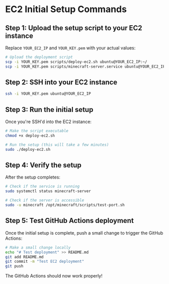 # EC2 Initial Setup Commands

## Step 1: Upload the setup script to your EC2 instance

Replace `YOUR_EC2_IP` and `YOUR_KEY.pem` with your actual values:

```bash
# Upload the deployment script
scp -i YOUR_KEY.pem scripts/deploy-ec2.sh ubuntu@YOUR_EC2_IP:~/
scp -i YOUR_KEY.pem scripts/minecraft-server.service ubuntu@YOUR_EC2_IP:~/
```

## Step 2: SSH into your EC2 instance

```bash
ssh -i YOUR_KEY.pem ubuntu@YOUR_EC2_IP
```

## Step 3: Run the initial setup

Once you're SSH'd into the EC2 instance:

```bash
# Make the script executable
chmod +x deploy-ec2.sh

# Run the setup (this will take a few minutes)
sudo ./deploy-ec2.sh
```

## Step 4: Verify the setup

After the setup completes:

```bash
# Check if the service is running
sudo systemctl status minecraft-server

# Check if the server is accessible
sudo -u minecraft /opt/minecraft/scripts/test-port.sh
```

## Step 5: Test GitHub Actions deployment

Once the initial setup is complete, push a small change to trigger the GitHub Actions:

```bash
# Make a small change locally
echo "# Test deployment" >> README.md
git add README.md
git commit -m "Test EC2 deployment"
git push
```

The GitHub Actions should now work properly!
